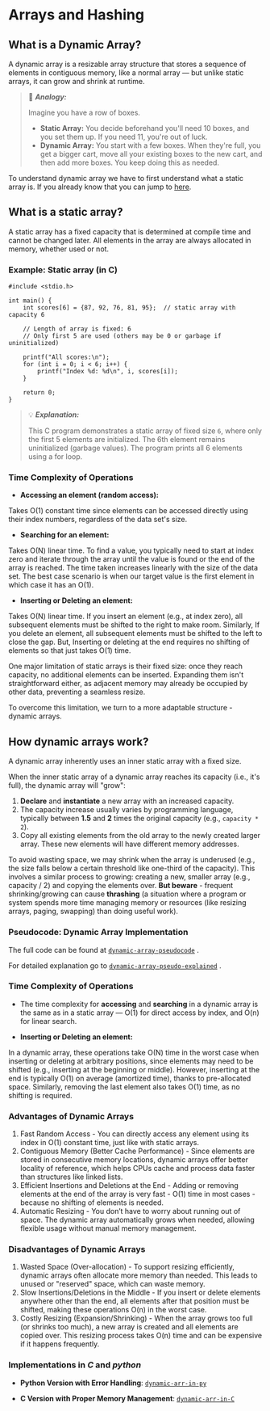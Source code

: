 # **Arrays and Hashing**

## **What is a Dynamic Array?**

A dynamic array is a resizable array structure that stores a sequence of elements in contiguous memory, like a normal array — but unlike static arrays, it can grow and shrink at runtime.

> 🧠 _**Analogy:**_
>
> Imagine you have a row of boxes.
> * **Static Array:** You decide beforehand you'll need 10 boxes, and you set them up. If you need 11, you're out of luck.
> * **Dynamic Array:** You start with a few boxes. When they're full, you get a bigger cart, move all your existing boxes to the new cart, and then add more boxes. You keep doing this as needed.

To understand dynamic array we have to first understand what a static array is. If you already know that you can jump to [here](#how-da-works). 

## **What is a static array?**

A static array has a fixed capacity that is determined at compile time and cannot be changed later. All elements in the array are always allocated in memory, whether used or not. 

### **Example: Static array (in C)**

```
#include <stdio.h>

int main() {
    int scores[6] = {87, 92, 76, 81, 95};  // static array with capacity 6

    // Length of array is fixed: 6
    // Only first 5 are used (others may be 0 or garbage if uninitialized)
    
    printf("All scores:\n");
    for (int i = 0; i < 6; i++) {
        printf("Index %d: %d\n", i, scores[i]);
    }

    return 0;
}
```

> 💡 _**Explanation:**_ 
> 
> This C program demonstrates a static array of fixed size `6`, where only the first 5 elements are initialized. The 6th element remains uninitialized (garbage values). The program prints all 6 elements using a for loop.

### **Time Complexity of Operations**

- **Accessing an element (random access):**

Takes O(1) constant time since elements can be accessed directly using their index numbers, regardless of the data set's size.

- **Searching for an element:**

Takes O(N) linear time. To find a value, you typically need to start at index zero and iterate through the array until the value is found or the end of the array is reached. The time taken increases linearly with the size of the data set. The best case scenario is when our target value is the first element in which case it has an O(1). 

- **Inserting or Deleting an element:**

Takes O(N) linear time. If you insert an element (e.g., at index zero), all subsequent elements must be shifted to the right to make room. Similarly, If you delete an element, all subsequent elements must be shifted to the left to close the gap. But, Inserting or deleting at the end requires no shifting of elements so that just takes O(1) time. 


One major limitation of static arrays is their fixed size: once they reach capacity, no additional elements can be inserted. Expanding them isn't straightforward either, as adjacent memory may already be occupied by other data, preventing a seamless resize.

To overcome this limitation, we turn to a more adaptable structure - dynamic arrays.

## **How dynamic arrays work?** <a name="how-da-works"></a>

A dynamic array inherently uses an inner static array with a fixed size.

When the inner static array of a dynamic array reaches its capacity (i.e., it's full), the dynamic array will "grow":

1. **Declare** and **instantiate** a new array with an increased capacity.
2. The capacity increase usually varies by programming language, typically between **1.5** and **2** times the original capacity (e.g., `capacity * 2`). 
3. Copy all existing elements from the old array to the newly created larger array. These new elements will have different memory addresses.

To avoid wasting space, we may shrink when the array is underused  (e.g., the size falls below a certain threshold like one-third of the capacity). This involves a similar process to growing: creating a new, smaller array (e.g., capacity / 2) and copying the elements over. **But beware** - frequent shrinking/growing can cause **thrashing** (a situation where a program or system spends more time managing memory or resources (like resizing arrays, paging, swapping) than doing useful work). 

### **Pseudocode: Dynamic Array Implementation**

The full code can be found at [`dynamic-array-pseudocode`](/src/dynamic_array.pseudo) .

For detailed explanation go to [`dynamic-array-pseudo-explained`](/src/dynamic_array_pseudo_explained.md) . 

### **Time Complexity of Operations**

- The time complexity for **accessing** and **searching** in a dynamic array is the same as in a static array — O(1) for direct access by index, and O(n) for linear search. 

- **Inserting or Deleting an element:**

In a dynamic array, these operations take O(N) time in the worst case when inserting or deleting at arbitrary positions, since elements may need to be shifted (e.g., inserting at the beginning or middle). However, inserting at the end is typically O(1) on average (amortized time), thanks to pre-allocated space. Similarly, removing the last element also takes O(1) time, as no shifting is required.

### **Advantages of Dynamic Arrays**

1. Fast Random Access - You can directly access any element using its index in O(1) constant time, just like with static arrays.
2. Contiguous Memory (Better Cache Performance) - Since elements are stored in consecutive memory locations, dynamic arrays offer better locality of reference, which helps CPUs cache and process data faster than structures like linked lists.
3. Efficient Insertions and Deletions at the End - Adding or removing elements at the end of the array is very fast - O(1) time in most cases - because no shifting of elements is needed.
4. Automatic Resizing - You don’t have to worry about running out of space. The dynamic array automatically grows when needed, allowing flexible usage without manual memory management.

### **Disadvantages of Dynamic Arrays**

1. Wasted Space (Over-allocation) - To support resizing efficiently, dynamic arrays often allocate more memory than needed. This leads to unused or "reserved" space, which can waste memory.
2. Slow Insertions/Deletions in the Middle - If you insert or delete elements anywhere other than the end, all elements after that position must be shifted, making these operations O(n) in the worst case.
3. Costly Resizing (Expansion/Shrinking) - When the array grows too full (or shrinks too much), a new array is created and all elements are copied over. This resizing process takes O(n) time and can be expensive if it happens frequently.

### **Implementations in _C_ and _python_**

- **Python Version with Error Handling**: [`dynamic-arr-in-py`](src/dynamic_arr.py)

- **C Version with Proper Memory Management**: [`dynamic-arr-in-C`](/src/dynamic_arr.c)
